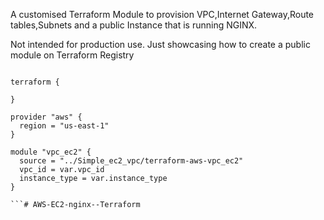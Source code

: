 A customised Terraform Module to provision VPC,Internet Gateway,Route tables,Subnets and a public Instance that is running NGINX.

Not intended for production use. Just showcasing how to create a public module on Terraform Registry

```hcl

terraform {

}

provider "aws" {
  region = "us-east-1"
}

module "vpc_ec2" {
  source = "../Simple_ec2_vpc/terraform-aws-vpc_ec2"
  vpc_id = var.vpc_id
  instance_type = var.instance_type
}

```# AWS-EC2-nginx--Terraform
